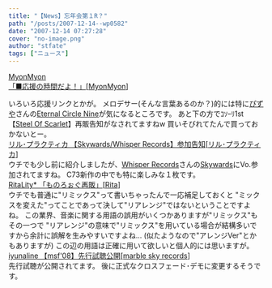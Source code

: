 ```yaml
---
title: "【News】忘年会第１R？"
path: "/posts/2007-12-14--wp0582"
date: "2007-12-14 07:27:28"
cover: "no-image.png"
author: "stfate"
tags: ["ニュース"]
---
```


<style type="text/css">
<!--
p {white-space: pre-wrap};
-->
</style>

<a class="topics" href="http://www.myonmyon.com/" target="_blank">MyonMyon 「■応援の時間だよ！」</a><span class="junre">[<a href="http://www.myonmyon.com/" target="_blank">MyonMyon</a>]</span>
<div class="news">いろいろ応援リンクとかが。
メロデサー(そんな言葉あるのか？)的には特に<a href="http://www.pizuya.com/" target="_blank">ぴずや</a>さん</a>の<a href="http://www.pizuya.com/psyc0001/ECN.html" target="_blank">Eternal Circle Nine</a>が気になるところです。
あと下の方でｺｿｰﾘ1st【<a href="http://sos.myonmyon.com/" target="_blank">Steel Of Scarlet</a>】再販告知がなされてますねw
買いそびれてたんで買っておかないとー。</div>
<a class="topics" href="http://iztk.boo.jp/" target="_blank">リル･プラクティカ 【Skywards/Whisper Records】参加告知<span class="junre">[<a href="http://iztk.boo.jp/" target="_blank">リル･プラクティカ</a>]</span>
<div class="news">ウチでも少し前に紹介しましたが、<a href="http://www11.plala.or.jp/whispers/" target="_blank">Whisper Records</a>さんの<a href="http://www11.plala.or.jp/whispers/skywards/skywards.html" target="_blank">Skywards</a>にVo.参加されてますね。
C73新作の中でも特に楽しみな１枚です。</div>
<a class="topics" href="http://ritarita.jugem.jp/" target="_blank">RitaLity* 「ものろぉぐ再販」</a><span class="junre">[<a href="http://ritarita.jp/" target="_blank">Rita</a>]</span>
<div class="news">ウチでも普通に"リミックス"って書いちゃったんで一応補足しておくと
"ミックスを変えた"ってことであって決して"リアレンジ"ではないということですよね。
この業界、音楽に関する用語の誤用がいくつかありますが"リミックス"もその一つで
"リアレンジ"の意味で"リミックス"を用いている場合が結構多いですから余計に誤解を生みやすいですよね…
(似たようなので"アレンジVer"とかもありますが)
この辺の用語は正確に用いて欲しいと個人的には思いますが。</div>
<a class="topics" href="http://www.marbleskyrecords.com/" target="_blank">iyunaline 【msf'08】先行試聴公開</a><span class="junre">[<a href="http://www.marbleskyrecords.com/" target="_blank">marble sky records</a>]</span>
<div class="news">先行試聴が公開されてます。
後に正式なクロスフェード･デモに変更するそうです。</div>
